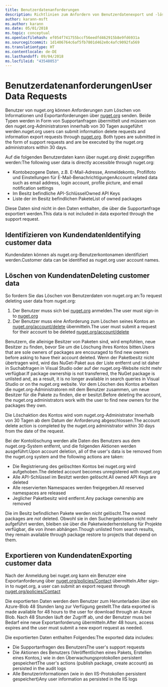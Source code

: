 ```yaml
---
title: Benutzerdatenanforderungen
description: Richtlinien zum Anfordern von Benutzerdatenexport und -löschung
author: karann-msft
ms.author: karann
ms.date: 05/01/2018
ms.topic: conceptual
ms.openlocfilehash: ef054f741755bccf56eedfd462915b8e9fd6931a
ms.sourcegitcommit: 1d1406764c6af5fb7801d462e0c4afc9092fa569
ms.translationtype: HT
ms.contentlocale: de-DE
ms.lasthandoff: 09/04/2018
ms.locfileid: "43548053"
---
```

# <a name="user-data-requests"></a><span data-ttu-id="b5631-103">Benutzerdatenanforderungen</span><span class="sxs-lookup"><span data-stu-id="b5631-103">User Data Requests</span></span>

<span data-ttu-id="b5631-104">Benutzer von nuget.org können Anforderungen zum Löschen von Informationen und Exportanforderungen über [nuget.org](https://www.nuget.org) senden. Beide Typen werden in Form von Supportanfragen übermittelt und müssen von den nuget.org-Administratoren innerhalb von 30 Tagen ausgeführt werden.</span><span class="sxs-lookup"><span data-stu-id="b5631-104">nuget.org users can submit information delete requests and information export requests through [nuget.org](https://www.nuget.org). Both types are submitted in the form of support requests and are be executed by the nuget.org administrators within 30 days.</span></span>

<span data-ttu-id="b5631-105">Auf die folgenden Benutzerdaten kann über nuget.org direkt zugegriffen werden:</span><span class="sxs-lookup"><span data-stu-id="b5631-105">The following user data is directly accessible through nuget.org:</span></span>

* <span data-ttu-id="b5631-106">Kontobezogene Daten, z.B. E-Mail-Adresse, Anmeldekonto, Profilfoto und Einstellungen für E-Mail-Benachrichtigungen</span><span class="sxs-lookup"><span data-stu-id="b5631-106">Account related data such as email address, login account, profile picture, and email notification settings</span></span>
* <span data-ttu-id="b5631-107">Im Besitz befindliche API-Schlüssel</span><span class="sxs-lookup"><span data-stu-id="b5631-107">Owned API Keys</span></span>
* <span data-ttu-id="b5631-108">Liste der im Besitz befindlichen Pakete</span><span class="sxs-lookup"><span data-stu-id="b5631-108">List of owned packages</span></span>

<span data-ttu-id="b5631-109">Diese Daten sind nicht in den Daten enthalten, die über die Supportanfrage exportiert werden.</span><span class="sxs-lookup"><span data-stu-id="b5631-109">This data is not included in data exported through the support request.</span></span>

## <a name="identifying-customer-data"></a><span data-ttu-id="b5631-110">Identifizieren von Kundendaten</span><span class="sxs-lookup"><span data-stu-id="b5631-110">Identifying customer data</span></span>

<span data-ttu-id="b5631-111">Kundendaten können als nuget.org-Benutzerkontonamen identifiziert werden.</span><span class="sxs-lookup"><span data-stu-id="b5631-111">Customer data can be identified as nuget.org user account names.</span></span>

## <a name="deleting-customer-data"></a><span data-ttu-id="b5631-112">Löschen von Kundendaten</span><span class="sxs-lookup"><span data-stu-id="b5631-112">Deleting customer data</span></span>

<span data-ttu-id="b5631-113">So fordern Sie das Löschen von Benutzerdaten von nuget.org an:</span><span class="sxs-lookup"><span data-stu-id="b5631-113">To request deleting user data from nuget.org:</span></span>

1. <span data-ttu-id="b5631-114">Der Benutzer muss sich bei [nuget.org](https://www.nuget.org) anmelden.</span><span class="sxs-lookup"><span data-stu-id="b5631-114">The user must sign-in to [nuget.org](https://www.nuget.org)</span></span>
1. <span data-ttu-id="b5631-115">Der Benutzer muss eine Anforderung zum Löschen seines Kontos an [nuget.org/account/delete](https://www.nuget.org/account/delete) übermitteln.</span><span class="sxs-lookup"><span data-stu-id="b5631-115">The user must submit a request for their account to be deleted [nuget.org/account/delete](https://www.nuget.org/account/delete)</span></span>

<span data-ttu-id="b5631-116">Benutzern, die alleinige Besitzer von Paketen sind, wird empfohlen, neue Besitzer zu finden, bevor Sie um die Löschung ihres Kontos bitten.</span><span class="sxs-lookup"><span data-stu-id="b5631-116">Users that are sole owners of packages are encouraged to find new owners before asking to have their account deleted.</span></span> <span data-ttu-id="b5631-117">Wenn der Paketbesitz nicht übertragen wird, wird das NuGet-Paket aus der Liste entfernt und ist daher in Suchabfragen in Visual Studio oder auf der nuget.org-Website nicht mehr verfügbar.</span><span class="sxs-lookup"><span data-stu-id="b5631-117">If package ownership is not transferred, the NuGet package is unlisted and, as a result, it is no longer available in search queries in Visual Studio or on the nuget.org website.</span></span> <span data-ttu-id="b5631-118">Vor dem Löschen des Kontos arbeiten die nuget.org-Administratoren mit dem Benutzer zusammen, um neue Besitzer für die Pakete zu finden, die er besitzt.</span><span class="sxs-lookup"><span data-stu-id="b5631-118">Before deleting the account, the nuget.org administrators work with the user to find new owners for the packages they own.</span></span>

<span data-ttu-id="b5631-119">Die Löschaktion des Kontos wird vom nuget.org-Administrator innerhalb von 30 Tagen ab dem Datum der Anforderung abgeschlossen.</span><span class="sxs-lookup"><span data-stu-id="b5631-119">The account delete action is completed by the nuget.org administrator within 30 days from the date of the request.</span></span>

<span data-ttu-id="b5631-120">Bei der Kontolöschung werden alle Daten des Benutzers aus dem nuget.org-System entfernt, und die folgenden Aktionen werden ausgeführt:</span><span class="sxs-lookup"><span data-stu-id="b5631-120">Upon account deletion, all of the user's data is be removed from the nuget.org system and the following actions are taken:</span></span>

* <span data-ttu-id="b5631-121">Die Registrierung des gelöschten Kontos bei nuget.org wird aufgehoben.</span><span class="sxs-lookup"><span data-stu-id="b5631-121">The deleted account becomes unregistered with nuget.org</span></span>
* <span data-ttu-id="b5631-122">Alle API-Schlüssel im Besitzt werden gelöscht.</span><span class="sxs-lookup"><span data-stu-id="b5631-122">All owned API Keys are deleted</span></span>
* <span data-ttu-id="b5631-123">Alle reservierten Namespaces werden freigegeben.</span><span class="sxs-lookup"><span data-stu-id="b5631-123">All reserved namespaces are released</span></span>
* <span data-ttu-id="b5631-124">Jeglicher Paketbesitz wird entfernt.</span><span class="sxs-lookup"><span data-stu-id="b5631-124">Any package ownership are removed</span></span>

<span data-ttu-id="b5631-125">Die im Besitz befindlichen Pakete werden *nicht* gelöscht.</span><span class="sxs-lookup"><span data-stu-id="b5631-125">The owned packages are *not* deleted.</span></span> <span data-ttu-id="b5631-126">Obwohl sie in den Suchergebnissen nicht mehr aufgeführt werden, bleiben sie über die Paketwiederherstellung für Projekte verfügbar, die von ihnen abhängen.</span><span class="sxs-lookup"><span data-stu-id="b5631-126">Though unlisted from search results, they remain available through package restore to projects that depend on them.</span></span>

## <a name="exporting-customer-data"></a><span data-ttu-id="b5631-127">Exportieren von Kundendaten</span><span class="sxs-lookup"><span data-stu-id="b5631-127">Exporting customer data</span></span>

<span data-ttu-id="b5631-128">Nach der Anmeldung bei nuget.org kann ein Benutzer eine Exportanforderung über [nuget.org/policies/Contact](https://www.nuget.org/policies/Contact) übermitteln.</span><span class="sxs-lookup"><span data-stu-id="b5631-128">After sign-in to nuget.org, a user can submit an export request through [nuget.org/policies/Contact](https://www.nuget.org/policies/Contact)</span></span>

<span data-ttu-id="b5631-129">Die exportierten Daten werden dem Benutzer zum Herunterladen über ein Azure-Blob 48 Stunden lang zur Verfügung gestellt.</span><span class="sxs-lookup"><span data-stu-id="b5631-129">The data exported is made available for 48 hours to the user for download through an Azure Blob.</span></span> <span data-ttu-id="b5631-130">Nach 48 Stunden läuft der Zugriff ab, und der Benutzer muss bei Bedarf eine neue Exportanforderung übermitteln.</span><span class="sxs-lookup"><span data-stu-id="b5631-130">After 48 hours, access expires and the user must submit a new export request as needed.</span></span>

<span data-ttu-id="b5631-131">Die exportierten Daten enthalten Folgendes:</span><span class="sxs-lookup"><span data-stu-id="b5631-131">The exported data includes:</span></span>

* <span data-ttu-id="b5631-132">Die Supportanfragen des Benutzers</span><span class="sxs-lookup"><span data-stu-id="b5631-132">The user's support requests</span></span>
* <span data-ttu-id="b5631-133">Die Aktionen des Benutzers (Veröffentlichen eines Pakets, Erstellen eines Kontos,) wie in den Überwachungsprotokollen persistent gespeichert</span><span class="sxs-lookup"><span data-stu-id="b5631-133">The user's actions (publish package, create account) as persisted in the audit logs</span></span>
* <span data-ttu-id="b5631-134">Alle Benutzerinformationen (wie in den IIS-Protokollen persistent gespeichert)</span><span class="sxs-lookup"><span data-stu-id="b5631-134">Any user information as persisted in the IIS logs</span></span>
